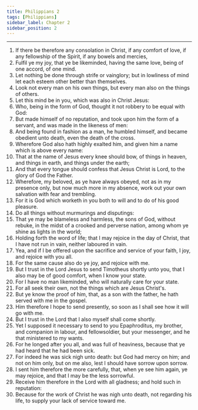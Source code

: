 ```yaml
---
title: Philippians 2
tags: [Philippians]
sidebar_label: Chapter 2
sidebar_position: 2
---
```


---
1. If there be therefore any consolation in Christ, if any comfort of love, if any fellowship of the Spirit, if any bowels and mercies,
2. Fulfil ye my joy, that ye be likeminded, having the same love, being of one accord, of one mind.
3. Let nothing be done through strife or vainglory; but in lowliness of mind let each esteem other better than themselves.
4. Look not every man on his own things, but every man also on the things of others.
5. Let this mind be in you, which was also in Christ Jesus:
6. Who, being in the form of God, thought it not robbery to be equal with God:
7. But made himself of no reputation, and took upon him the form of a servant, and was made in the likeness of men:
8. And being found in fashion as a man, he humbled himself, and became obedient unto death, even the death of the cross.
9. Wherefore God also hath highly exalted him, and given him a name which is above every name:
10. That at the name of Jesus every knee should bow, of things in heaven, and things in earth, and things under the earth;
11. And that every tongue should confess that Jesus Christ is Lord, to the glory of God the Father.
12. Wherefore, my beloved, as ye have always obeyed, not as in my presence only, but now much more in my absence, work out your own salvation with fear and trembling.
13. For it is God which worketh in you both to will and to do of his good pleasure.
14. Do all things without murmurings and disputings:
15. That ye may be blameless and harmless, the sons of God, without rebuke, in the midst of a crooked and perverse nation, among whom ye shine as lights in the world;
16. Holding forth the word of life; that I may rejoice in the day of Christ, that I have not run in vain, neither laboured in vain.
17. Yea, and if I be offered upon the sacrifice and service of your faith, I joy, and rejoice with you all.
18. For the same cause also do ye joy, and rejoice with me.
19. But I trust in the Lord Jesus to send Timotheus shortly unto you, that I also may be of good comfort, when I know your state.
20. For I have no man likeminded, who will naturally care for your state.
21. For all seek their own, not the things which are Jesus Christ's.
22. But ye know the proof of him, that, as a son with the father, he hath served with me in the gospel.
23. Him therefore I hope to send presently, so soon as I shall see how it will go with me.
24. But I trust in the Lord that I also myself shall come shortly.
25. Yet I supposed it necessary to send to you Epaphroditus, my brother, and companion in labour, and fellowsoldier, but your messenger, and he that ministered to my wants.
26. For he longed after you all, and was full of heaviness, because that ye had heard that he had been sick.
27. For indeed he was sick nigh unto death: but God had mercy on him; and not on him only, but on me also, lest I should have sorrow upon sorrow.
28. I sent him therefore the more carefully, that, when ye see him again, ye may rejoice, and that I may be the less sorrowful.
29. Receive him therefore in the Lord with all gladness; and hold such in reputation:
30. Because for the work of Christ he was nigh unto death, not regarding his life, to supply your lack of service toward me.